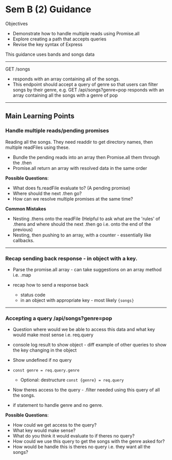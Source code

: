 # Sem B (2) Guidance

Objectives

-   Demonstrate how to handle multiple reads using Promise.all
-   Explore creating a path that accepts queries
-   Revise the key syntax of Express

This guidance uses bands and songs data

---

GET /songs

-   responds with an array containing all of the songs.
-   This endpoint should accept a query of genre so that users can filter songs by their genre, e.g. GET /api/songs?genre=pop responds with an array containing all the songs with a genre of pop

---

## Main Learning Points

### **Handle multiple reads/pending promises**

Reading all the songs.
They need readdir to get directory names, then multiple readFiles using these.

-   Bundle the pending reads into an array then Promise.all them through the .then
-   Promise.all return an array with resolved data in the same order

**Possible Questions**:

-   What does fs.readFile evaluate to? (A pending promise)
-   Where should the next .then go?
-   How can we resolve multiple promises at the same time?

**Common Mistakes**

-   Nesting .thens onto the readFile (Helpful to ask what are the 'rules' of .thens and where should the next .then go i.e. onto the end of the previous)
-   Nesting, then pushing to an array, with a counter - essentially like callbacks.

---

### **Recap sending back response - in object with a key**.

-   Parse the promise.all array - can take suggestions on an array method i.e. .map
-   recap how to send a response back

    -   status code
    -   in an object with appropriate key - most likely `{songs}`

---

### **Accepting a query /api/songs?genre=pop**

-   Question where would we be able to access this data and what key would make most sense i.e. req.query
-   console log result to show object - diff example of other queries to show the key changing in the object
-   Show undefined if no query
-   `const genre = req.query.genre`

    -   Optional: destructure `const {genre} = req.query`

-   Now theres access to the query - .filter needed using this query of all the songs.

-   if statement to handle genre and no genre.

**Possible Questions**:

-   How could we get access to the query?
-   What key would make sense?
-   What do you think it would evaluate to if theres no query?
-   How could we use this query to get the songs with the genre asked for?
-   How would be handle this is theres no query i.e. they want all the songs?
